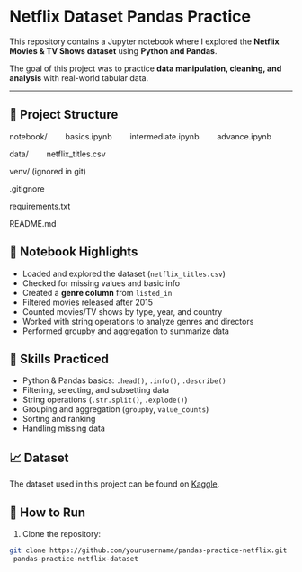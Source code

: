 # Netflix Dataset Pandas Practice

This repository contains a Jupyter notebook where I explored the **Netflix Movies & TV Shows dataset** using **Python and Pandas**.  

The goal of this project was to practice **data manipulation, cleaning, and analysis** with real-world tabular data.

---

## 📂 Project Structure

notebook/
  basics.ipynb
  intermediate.ipynb
  advance.ipynb

data/
  netflix_titles.csv

venv/ (ignored in git)

.gitignore

requirements.txt

README.md


## 📝 Notebook Highlights

- Loaded and explored the dataset (`netflix_titles.csv`)  
- Checked for missing values and basic info  
- Created a **genre column** from `listed_in`  
- Filtered movies released after 2015  
- Counted movies/TV shows by type, year, and country  
- Worked with string operations to analyze genres and directors  
- Performed groupby and aggregation to summarize data

## 🚀 Skills Practiced

- Python & Pandas basics: `.head()`, `.info()`, `.describe()`  
- Filtering, selecting, and subsetting data  
- String operations (`.str.split()`, `.explode()`)  
- Grouping and aggregation (`groupby`, `value_counts`)  
- Sorting and ranking  
- Handling missing data

## 📈 Dataset

The dataset used in this project can be found on [Kaggle](https://www.kaggle.com/datasets/shivamb/netflix-shows).

## 📌 How to Run

1. Clone the repository:

```bash
git clone https://github.com/yourusername/pandas-practice-netflix.git
 pandas-practice-netflix-dataset
